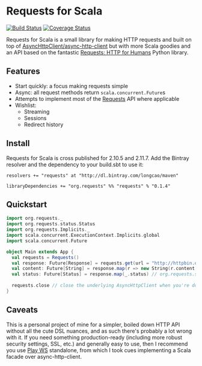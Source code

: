 # Requests for Scala

[![Build Status](https://travis-ci.org/longcao/requests.svg?branch=master)](https://travis-ci.org/longcao/requests)
[![Coverage Status](https://coveralls.io/repos/longcao/requests/badge.svg?branch=master)](https://coveralls.io/r/longcao/requests?branch=master)

Requests for Scala is a small library for making HTTP requests and built on top of [AsyncHttpClient/async-http-client](https://github.com/AsyncHttpClient/async-http-client) but with more Scala goodies and an API based on the fantastic [Requests: HTTP for Humans](http://docs.python-requests.org/en/latest/) Python library.

## Features

- Start quickly: a focus making requests simple
- Async: all request methods return `scala.concurrent.Future`s
- Attempts to implement most of the [Requests](http://docs.python-requests.org/en/latest/api/) API where applicable
- Wishlist:
    - Streaming
    - Sessions
    - Redirect history

## Install

Requests for Scala is cross published for 2.10.5 and 2.11.7. Add the Bintray resolver and the dependency to your build.sbt to use it:

```
resolvers += "requests" at "http://dl.bintray.com/longcao/maven"

libraryDependencies += "org.requests" %% "requests" % "0.1.4"
```

## Quickstart

```scala
import org.requests._
import org.requests.status.Status
import org.requests.Implicits._
import scala.concurrent.ExecutionContext.Implicits.global
import scala.concurrent.Future

object Main extends App {
  val requests = Requests()
  val response: Future[Response] = requests.get(url = "http://httpbin.org/get")
  val content: Future[String] = response.map(r => new String(r.content))
  val status: Future[Status] = response.map(_.status) // org.requests.status.OK
  
  requests.close // close the underlying AsyncHttpClient when you're done
}
```

## Caveats

This is a personal project of mine for a simpler, boiled down HTTP API without all the cute DSL nuances, and as such there's probably a lot wrong with it. If you need something production-ready (including more robust security settings, SSL, etc.) and generally easy to use, then I recommend you use [Play WS](https://www.playframework.com/documentation/2.3.x/ScalaWS) standalone, from which I took cues implementing a Scala facade over async-http-client.
